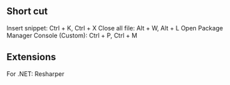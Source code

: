 ## Short cut
Insert snippet: Ctrl + K, Ctrl + X
Close all file: Alt + W, Alt + L
Open Package Manager Console (Custom): Ctrl + P, Ctrl + M

## Extensions
For .NET: Resharper
